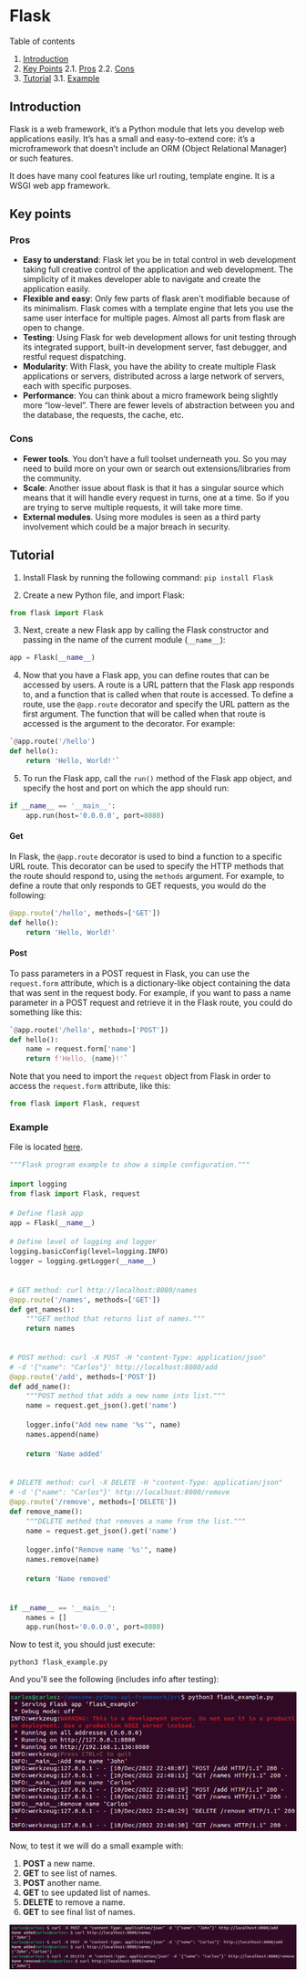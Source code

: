 # Flask

Table of contents

1. [Introduction](#introduction)
2. [Key Points](#key-points)
2.1. [Pros](#pros)
2.2. [Cons](#cons)
3. [Tutorial](#tutorial)
3.1. [Example](#example)

## Introduction

Flask is a web framework, it’s a Python module that lets you develop web applications easily. It’s has a small and easy-to-extend core: it’s a microframework that doesn’t include an ORM (Object Relational Manager) or such features.

It does have many cool features like url routing, template engine. It is a WSGI web app framework.

## Key points

### Pros

* **Easy to understand**: Flask let you be in total control in web development taking full creative control of the application and web development. The simplicity of it makes developer able to navigate and create the application easily.
* **Flexible and easy**: Only few parts of flask aren't modifiable because of its minimalism. Flask comes with a template engine that lets you use the same user interface for multiple pages. Almost all parts from flask are open to change.
* **Testing**: Using Flask for web development allows for unit testing through its integrated support, built-in development server, fast debugger, and restful request dispatching.
* **Modularity**: With Flask, you have the ability to create multiple Flask applications or servers, distributed across a large network of servers, each with specific purposes.
* **Performance**: You can think about a micro framework being slightly more “low-level”. There are fewer levels of abstraction between you and the database, the requests, the cache, etc.

### Cons


* **Fewer tools**. You don’t have a full toolset underneath you. So you may need to build more on your own or search out extensions/libraries from the community.
* **Scale**: Another issue about flask is that it has a singular source which means that it will handle every request in turns, one at a time. So if you are trying to serve multiple requests, it will take more time.
* **External modules**. Using more modules is seen as a third party involvement which could be a major breach in security.

## Tutorial

1. Install Flask by running the following command: `pip install Flask`

2. Create a new Python file, and import Flask:

```python
from flask import Flask
```

3. Next, create a new Flask app by calling the Flask constructor and passing in the name of the current module (`__name__`):

```python
app = Flask(__name__)
```

4. Now that you have a Flask app, you can define routes that can be accessed by users. A route is a URL pattern that the Flask app responds to, and a function that is called when that route is accessed. To define a route, use the `@app.route` decorator and specify the URL pattern as the first argument. The function that will be called when that route is accessed is the argument to the decorator. For example:

```python
`@app.route('/hello')
def hello():
    return 'Hello, World!'`
```

5. To run the Flask app, call the `run()` method of the Flask app object, and specify the host and port on which the app should run:

```python
if __name__ == '__main__':
    app.run(host='0.0.0.0', port=8080)
```

#### Get

In Flask, the `@app.route` decorator is used to bind a function to a specific URL route. This decorator can be used to specify the HTTP methods that the route should respond to, using the `methods` argument. For example, to define a route that only responds to GET requests, you would do the following:

```python
@app.route('/hello', methods=['GET'])
def hello():
    return 'Hello, World!'

```

#### Post

To pass parameters in a POST request in Flask, you can use the `request.form` attribute, which is a dictionary-like object containing the data that was sent in the request body. For example, if you want to pass a name parameter in a POST request and retrieve it in the Flask route, you could do something like this:

```python
`@app.route('/hello', methods=['POST'])
def hello():
    name = request.form['name']
    return f'Hello, {name}!'`
```

Note that you need to import the `request` object from Flask in order to access the `request.form` attribute, like this:

```python
from flask import Flask, request
```

### Example

File is located [here](https://github.com/Carlosma7/awesome-python-api-framework/blob/main/src/flask_example.py).

```python
"""Flask program example to show a simple configuration."""

import logging
from flask import Flask, request

# Define flask app
app = Flask(__name__)

# Define level of logging and logger
logging.basicConfig(level=logging.INFO)
logger = logging.getLogger(__name__)


# GET method: curl http://localhost:8080/names
@app.route('/names', methods=['GET'])
def get_names():
    """GET method that returns list of names."""
    return names


# POST method: curl -X POST -H "content-Type: application/json"
# -d '{"name": "Carlos"}' http://localhost:8080/add
@app.route('/add', methods=['POST'])
def add_name():
    """POST method that adds a new name into list."""
    name = request.get_json().get('name')

    logger.info("Add new name '%s'", name)
    names.append(name)

    return 'Name added'


# DELETE method: curl -X DELETE -H "content-Type: application/json"
# -d '{"name": "Carlos"}' http://localhost:8080/remove
@app.route('/remove', methods=['DELETE'])
def remove_name():
    """DELETE method that removes a name from the list."""
    name = request.get_json().get('name')

    logger.info("Remove name '%s'", name)
    names.remove(name)

    return 'Name removed'


if __name__ == '__main__':
    names = []
    app.run(host='0.0.0.0', port=8080)
```

Now to test it, you should just execute:

```shell
python3 flask_example.py
```

And you'll see the following (includes info after testing):

![Flask execution](https://github.com/Carlosma7/awesome-python-api-framework/blob/main/img/flask_execution.png)

Now, to test it we will do a small example with:
1. **POST** a new name.
2. **GET** to see list of names.
3. **POST** another name.
4. **GET** to see updated list of names.
5. **DELETE** to remove a name.
6. **GET** to see final list of names.

![Curl requests](https://github.com/Carlosma7/awesome-python-api-framework/blob/main/img/flask_curl.png)
